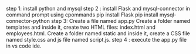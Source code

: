step 1: install python and mysql
step 2 : install Flask and mysql-connector in command prompt
         using cpommands pip install Flask 
                         pip install mysql-connector-python
step 3: Create a file named app.py
        Create a folder named templates and inside it, create two HTML files: index.html and employees.html.
        Create a folder named static and inside it, create a CSS file named style.css and js file named script.js.
step 4 : execute the app.py file in vs code ide. 
